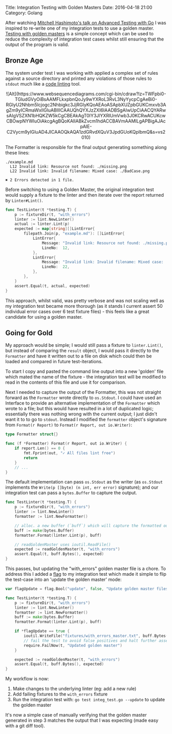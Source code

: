 Title: Integration Testing with Golden Masters
Date: 2016-04-18 21:00
Category: Golang

After watching [Mitchell Hashimoto's talk on Advanced Testing with Go](https://www.youtube.com/watch?v=yszygk1cpEc) I was inspired to re-write one of my integration tests to use a golden master.  [Testing with golden masters](http://blog.codeclimate.com/blog/2014/02/20/gold-master-testing/) is a simple concept which can be used to reduce the complexity of integration test cases whilst still ensuring that the output of the program is valid.

## Bronze Age
The system under test I was working with applied a complex set of rules against a source directory and printed any violations of those rules to `stdout` much like a [code linting](http://stackoverflow.com/questions/8503559/what-is-linting) tool.

<center>
![Alt](https://www.websequencediagrams.com/cgi-bin/cdraw?lz=TWFpbi0-TGludGVyOiBsAAMFLkxpbnQoJy9wYXRoL3RvL3NyYycpCgAeBi0-RGlyU2Nhbm5lcjogc2Nhbigkc3JjRGlyKQoAEAoASApbXUZpbGUKCmxvb3AgZm9yICRmaWxlIGluABIIICAAUQhQYXJzZXI6IAADBSgAIwUpCiAACQYARwsAIgVSZXN1bHQKZW5kCgCBEAkAgT0IY3JlYXRlUmVwb3J0KCRwACUKcwCBOwpNYWluOiAkcgAgBQoKAIIABkZvcm1hdACCBAVmAAMILgAPBigAJAcpAIE-C2Vycm9yIGluAD4JICAAOQkAQA1zdGRvdXQuV3JpdGUoKQplbmQ&s=vs2010)
</center>

The Formatter is responsible for the final output generating something along these lines:

```
./example.md
  L12 Invalid link: Resource not found: ./missing.png
  L22 Invalid link: Invalid filename: Mixed case: ./BadCase.png

✖ 2 Errors detected in 1 file.  
```

Before switching to using a Golden Master, the original integration test would supply a fixture to the linter and then iterate over the report returned by `Linter#Lint()`.

```go
func TestLinter(t *testing.T) {
	p := fixtureDir(t, "with_errors")
	linter := lint.NewLinter()
	actual := linter.Lint(p)
	expected := map[string][]LintError{
		filepath.Join(p, "example.md"): []LintError{
			LintError{
				Message: "Invalid link: Resource not found: ./missing.png",
				LineNo:  12,
			},
			LintError{
				Message: "Invalid link: Invalid filename: Mixed case: ./BadCase.png",
				LineNo:  22,
			},
		},
	}
	assert.Equal(t, actual, expected)
}
```

This approach, whilst valid, was pretty verbose and was not scaling well as my integration test became more thorough (as it stands I current assert 50 individual error cases over 6 test fixture files) - this feels like a great candidate for using a golden master.

## Going for Gold
My approach would be simple; I would still pass a fixture to `linter.Lint()`, but instead of comparing the `result` object, I would pass it directly to the `Formatter` and have it written out to a file on disk which could then be loaded and compared in future test-iterations.

To start I copy and pasted the command line output into a new 'golden' file which mated the name of the fixture - the integration test will be modified to read in the contents of this file and use it for comparison.

Next I needed to capture the output of the Formatter, this was not straight forward as the `Formatter` wrote directly to `os.Stdout`.  I could have used an Interface to provide an alternative implementation of the `Formatter` which wrote to a file; but this would have resulted in a lot of duplicated logic; essentially there was nothing wrong with the current output; I just didn't want it to to go to `stdout`.  Instead I modified the `formatter` object's signature from `Format(r Report)` to `Format(r Report, out io.Writer)`:

```go
type Formatter struct{}

func (f *Formatter) Format(r Report, out io.Writer) {
	if report.Len() == 0 {
		fmt.Fprint(out, "✓ All files lint free")
		return
	}
	// ...
}
```

The default implementation can pass `os.Stdout` as the writer (as `os.Stdout` implements the `Write(p []byte) (n int, err error)` signature); and our integration test can pass a `bytes.Buffer` to capture the output.

```go
func TestLinter(t *testing.T) {
	p := fixtureDir(t, "with_errors")
	linter := lint.NewLinter()
	formatter := lint.NewFormatter()

	// alloc. a new buffer (`buff`) which will capture the formatted output.
	buff := make(bytes.Buffer)
	formatter.Format(linter.Lint(p), buff)

	// readGoldenMaster uses ioutil.ReadFile()
	expected := readGoldenMaster(t, "with_errors")
	assert.Equal(t, buff.Bytes(), expected)
}
```

This passes, but updating the "with_errors" golden master file is a chore.  To address this I added a [flag](https://golang.org/pkg/flag/) to my integration test which made it simple to flip the test-case into an 'update the golden master' mode:

```go
var flagUpdate = flag.Bool("update", false, "Update golden master files")

func TestLinter(t *testing.T) {
	p := fixtureDir(t, "with_errors")
	linter := lint.NewLinter()
	formatter := lint.NewFormatter()
	buff := make(bytes.Buffer)
	formatter.Format(linter.Lint(p), buff)

	if *flagUpdate == true {
		ioutil.WriteFile("fixtures/with_errors_master.txt", buff.Bytes(), 0755)
		// fail the test to avoid false positives and halt further assertions.
		require.FailNow(t, "Updated golden master")
	}

	expected := readGoldenMaster(t, "with_errors")
	assert.Equal(t, buff.Bytes(), expected)
}
```

My workflow is now:

1. Make changes to the underlying linter (eg: add a new rule)
2. Add failing fixtures to the `with_errors` fixture
3. Run the integration test with: `go test integ_test.go --update` to update the golden master

It's now a simple case of manually verifying that the golden master generated in step 3 matches the output that I was expecting (made easy with a git diff tool).
